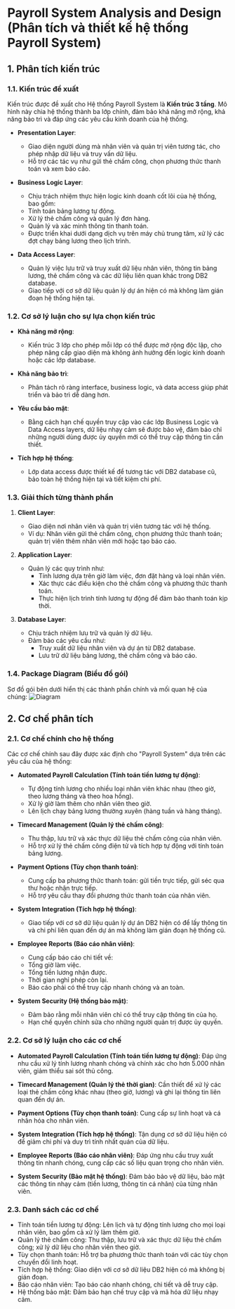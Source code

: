 # Payroll System Analysis and Design (Phân tích và thiết kế hệ thống Payroll System)

## 1. Phân tích kiến ​​trúc

### 1.1. Kiến trúc đề xuất
Kiến trúc được đề xuất cho Hệ thống Payroll System là **Kiến trúc 3 tầng**. Mô hình này chia hệ thống thành ba lớp chính, đảm bảo khả năng mở rộng, khả năng bảo trì và đáp ứng các yêu cầu kinh doanh của hệ thống.

- **Presentation Layer**:
  + Giao diện người dùng mà nhân viên và quản trị viên tương tác, cho phép nhập dữ liệu và truy vấn dữ liệu.
  + Hỗ trợ các tác vụ như gửi thẻ chấm công, chọn phương thức thanh toán và xem báo cáo.
    
- **Business Logic Layer**:
  + Chịu trách nhiệm thực hiện logic kinh doanh cốt lõi của hệ thống, bao gồm:
  + Tính toán bảng lương tự động.
  + Xử lý thẻ chấm công và quản lý đơn hàng.
  + Quản lý và xác minh thông tin thanh toán.
  + Được triển khai dưới dạng dịch vụ trên máy chủ trung tâm, xử lý các đợt chạy bảng lương theo lịch trình.

- **Data Access Layer**:
  + Quản lý việc lưu trữ và truy xuất dữ liệu nhân viên, thông tin bảng lương, thẻ chấm công và các dữ liệu liên quan khác trong DB2 database.
  + Giao tiếp với cơ sở dữ liệu quản lý dự án hiện có mà không làm gián đoạn hệ thống hiện tại.

### 1.2. Cơ sở lý luận cho sự lựa chọn kiến ​​trúc
- **Khả năng mở rộng**:  
  + Kiến trúc 3 lớp cho phép mỗi lớp có thể được mở rộng độc lập, cho phép nâng cấp giao diện mà không ảnh hưởng đến logic kinh doanh hoặc các lớp database.
  
- **Khả năng bảo trì**:  
  + Phân tách rõ ràng interface, business logic, và data access giúp phát triển và bảo trì dễ dàng hơn.

- **Yêu cầu bảo mật**:  
  + Bằng cách hạn chế quyền truy cập vào các lớp Business Logic và Data Access layers, dữ liệu nhạy cảm sẽ được bảo vệ, đảm bảo chỉ những người dùng được ủy quyền mới có thể truy cập thông tin cần thiết.

- **Tích hợp hệ thống**:  
  + Lớp data access được thiết kế để tương tác với DB2 database cũ, bảo toàn hệ thống hiện tại và tiết kiệm chi phí.

### 1.3. Giải thích từng thành phần
1. **Client Layer**:
    - Giao diện nơi nhân viên và quản trị viên tương tác với hệ thống.
    - Ví dụ: Nhân viên gửi thẻ chấm công, chọn phương thức thanh toán; quản trị viên thêm nhân viên mới hoặc tạo báo cáo.
2. **Application Layer**:
   - Quản lý các quy trình như:
      + Tính lương dựa trên giờ làm việc, đơn đặt hàng và loại nhân viên.
      + Xác thực các điều kiện cho thẻ chấm công và phương thức thanh toán.
      + Thực hiện lịch trình tính lương tự động để đảm bảo thanh toán kịp thời.

3. **Database Layer**:
    - Chịu trách nhiệm lưu trữ và quản lý dữ liệu.
    - Đảm bảo các yêu cầu như:
      + Truy xuất dữ liệu nhân viên và dự án từ DB2 database.
      + Lưu trữ dữ liệu bảng lương, thẻ chấm công và báo cáo.

### 1.4. Package Diagram (Biểu đồ gói)
Sơ đồ gói bên dưới hiển thị các thành phần chính và mối quan hệ của chúng:
![Diagram](https://www.planttext.com/api/plantuml/png/V5D1JiCm4Bpx5LOlmA52ujW3AhG7aAY42eZprjbI2ySEkqwh2FLb77WINy19ar8NDpvwPcTdP-sVh-ynUo1VvaOKeDxX3ULWOZHQBn-WGXh8Jo73KGQOvU25aUIzzKXBKDY1kwDjKVfddQC2oiul3X16Wye_GfK7tHdwbOlnZnAfccFXoBVtMx4LVuPkYi9e1LuxctGLbCaP8oTWL6aQNcnDjG3UkP9CzHfKENAm9po10TAOzL0cBiyrSsYoDtlWfGj0pi06ZNhYs0l36fCfhS7eBEWVWTkZIMl5a-85EONCBItsx-nIKvxQGfps53miW34PzVJsIdQ4excy8woXg2kX3t6k3u6csvcSusvJlD85omNw3QBTjK6MO3FPEcBnxzaDXzSdjZwI9P-iIEwcjoALTrUGxDzKnI6DGWYGNMv8UnHf3ycg9b2HjD335sEqMVsTVm400F__0m00)



## 2. Cơ chế phân tích
### 2.1. Cơ chế chính cho hệ thống
Các cơ chế chính sau đây được xác định cho "Payroll System" dựa trên các yêu cầu của hệ thống:

- **Automated Payroll Calculation (Tính toán tiền lương tự động)**:
  + Tự động tính lương cho nhiều loại nhân viên khác nhau (theo giờ, theo lương tháng và theo hoa hồng).
  + Xử lý giờ làm thêm cho nhân viên theo giờ.
  + Lên lịch chạy bảng lương thường xuyên (hàng tuần và hàng tháng).
    
- **Timecard Management (Quản lý thẻ chấm công)**:
  + Thu thập, lưu trữ và xác thực dữ liệu thẻ chấm công của nhân viên.
  + Hỗ trợ xử lý thẻ chấm công điện tử và tích hợp tự động với tính toán bảng lương.
    
- **Payment Options (Tùy chọn thanh toán)**:
  + Cung cấp ba phương thức thanh toán: gửi tiền trực tiếp, gửi séc qua thư hoặc nhận trực tiếp.
  + Hỗ trợ yêu cầu thay đổi phương thức thanh toán của nhân viên.
    
- **System Integration (Tích hợp hệ thống)**:
  + Giao tiếp với cơ sở dữ liệu quản lý dự án DB2 hiện có để lấy thông tin và chi phí liên quan đến dự án mà không làm gián đoạn hệ thống cũ.
    
- **Employee Reports (Báo cáo nhân viên)**:
  + Cung cấp báo cáo chi tiết về:
  + Tổng giờ làm việc.
  + Tổng tiền lương nhận được.
  + Thời gian nghỉ phép còn lại.
  + Báo cáo phải có thể truy cập nhanh chóng và an toàn.
 
- **System Security (Hệ thống bảo mật)**:
  + Đảm bảo rằng mỗi nhân viên chỉ có thể truy cập thông tin của họ.
  + Hạn chế quyền chỉnh sửa cho những người quản trị được ủy quyền.

### 2.2. Cơ sở lý luận cho các cơ chế
- **Automated Payroll Calculation (Tính toán tiền lương tự động)**:
  Đáp ứng nhu cầu xử lý tính lương nhanh chóng và chính xác cho hơn 5.000 nhân viên, giảm thiểu sai sót thủ công.
  
- **Timecard Management (Quản lý thẻ thời gian)**:
  Cần thiết để xử lý các loại thẻ chấm công khác nhau (theo giờ, lương) và ghi lại thông tin liên quan đến dự án.
  
- **Payment Options (Tùy chọn thanh toán)**:
  Cung cấp sự linh hoạt và cá nhân hóa cho nhân viên.

- **System Integration (Tích hợp hệ thống)**:
  Tận dụng cơ sở dữ liệu hiện có để giảm chi phí và duy trì tính nhất quán của dữ liệu.

- **Employee Reports (Báo cáo nhân viên)**:
  Đáp ứng nhu cầu truy xuất thông tin nhanh chóng, cung cấp các số liệu quan trọng cho nhân viên.
  
- **System Security (Bảo mật hệ thống)**:
  Đảm bảo bảo vệ dữ liệu, bảo mật các thông tin nhạy cảm (tiền lương, thông tin cá nhân) của từng nhân viên.
  
### 2.3. Danh sách các cơ chế
- Tính toán tiền lương tự động: Lên lịch và tự động tính lương cho mọi loại nhân viên, bao gồm cả xử lý làm thêm giờ.
- Quản lý thẻ chấm công: Thu thập, lưu trữ và xác thực dữ liệu thẻ chấm công; xử lý dữ liệu cho nhân viên theo giờ.
- Tùy chọn thanh toán: Hỗ trợ ba phương thức thanh toán với các tùy chọn chuyển đổi linh hoạt.
- Tích hợp hệ thống: Giao diện với cơ sở dữ liệu DB2 hiện có mà không bị gián đoạn.
- Báo cáo nhân viên: Tạo báo cáo nhanh chóng, chi tiết và dễ truy cập.
- Hệ thống bảo mật: Đảm bảo hạn chế truy cập và mã hóa dữ liệu nhạy cảm.
